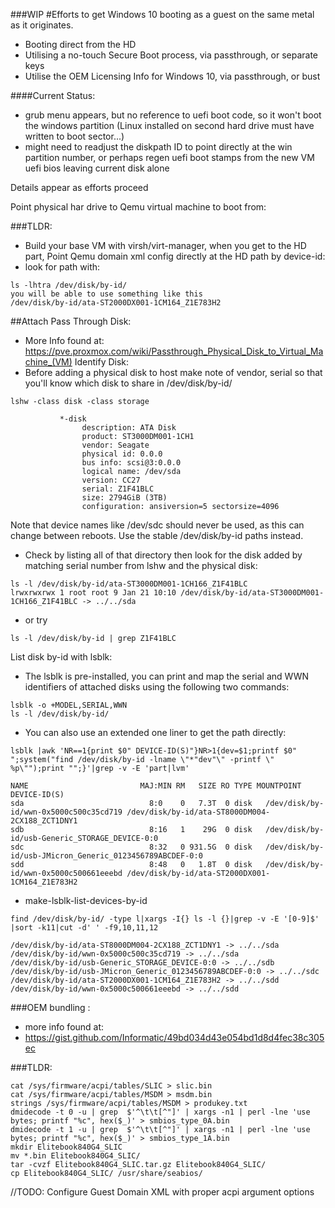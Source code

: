 ###WIP
#Efforts to get Windows 10 booting as a guest on the same metal as it originates.
- Booting direct from the HD 
- Utilising a no-touch Secure Boot process, via passthrough, or separate keys
- Utilise the OEM Licensing Info for Windows 10, via passthrough, or bust

####Current Status: 
- grub menu appears, but no reference to uefi boot code, so it won't boot the windows partition (Linux installed on second hard drive must have written to boot sector...)
- might need to readjust the diskpath ID to point directly at the win partition number, or perhaps regen uefi boot stamps from the new VM uefi bios leaving current disk alone

Details appear as efforts proceed


Point physical har drive to Qemu virtual machine to boot from:

###TLDR:
- Build your base VM with virsh/virt-manager, when you get to the HD part, 
Point Qemu domain xml config directly at the HD path by device-id: 
- look for path with:
```
ls -lhtra /dev/disk/by-id/
you will be able to use something like this
/dev/disk/by-id/ata-ST2000DX001-1CM164_Z1E783H2
```

##Attach Pass Through Disk:
- More Info found at: https://pve.proxmox.com/wiki/Passthrough_Physical_Disk_to_Virtual_Machine_(VM)
Identify Disk:
- Before adding a physical disk to host make note of vendor, serial so that you'll know which disk to share in /dev/disk/by-id/

```
lshw -class disk -class storage

           *-disk
                description: ATA Disk
                product: ST3000DM001-1CH1
                vendor: Seagate
                physical id: 0.0.0
                bus info: scsi@3:0.0.0
                logical name: /dev/sda
                version: CC27
                serial: Z1F41BLC
                size: 2794GiB (3TB)
                configuration: ansiversion=5 sectorsize=4096
```


Note that device names like /dev/sdc should never be used, as this can change between reboots. Use the stable /dev/disk/by-id paths instead. 
- Check by listing all of that directory then look for the disk added by matching serial number from lshw and the physical disk:
```
ls -l /dev/disk/by-id/ata-ST3000DM001-1CH166_Z1F41BLC
lrwxrwxrwx 1 root root 9 Jan 21 10:10 /dev/disk/by-id/ata-ST3000DM001-1CH166_Z1F41BLC -> ../../sda
```
- or try
```
ls -l /dev/disk/by-id | grep Z1F41BLC
```

List disk by-id with lsblk:
- The lsblk is pre-installed, you can print and map the serial and WWN identifiers of attached disks using the following two commands:
```
lsblk -o +MODEL,SERIAL,WWN
ls -l /dev/disk/by-id/
```
- You can also use an extended one liner to get the path directly:
```
lsblk |awk 'NR==1{print $0" DEVICE-ID(S)"}NR>1{dev=$1;printf $0" ";system("find /dev/disk/by-id -lname \"*"dev"\" -printf \" %p\"");print "";}'|grep -v -E 'part|lvm'

NAME                         MAJ:MIN RM   SIZE RO TYPE MOUNTPOINT DEVICE-ID(S)
sda                            8:0    0   7.3T  0 disk   /dev/disk/by-id/wwn-0x5000c500c35cd719 /dev/disk/by-id/ata-ST8000DM004-2CX188_ZCT1DNY1
sdb                            8:16   1    29G  0 disk   /dev/disk/by-id/usb-Generic_STORAGE_DEVICE-0:0
sdc                            8:32   0 931.5G  0 disk   /dev/disk/by-id/usb-JMicron_Generic_0123456789ABCDEF-0:0
sdd                            8:48   0   1.8T  0 disk   /dev/disk/by-id/wwn-0x5000c500661eeebd /dev/disk/by-id/ata-ST2000DX001-1CM164_Z1E783H2
```

- make-lsblk-list-devices-by-id
```
find /dev/disk/by-id/ -type l|xargs -I{} ls -l {}|grep -v -E '[0-9]$' |sort -k11|cut -d' ' -f9,10,11,12

/dev/disk/by-id/ata-ST8000DM004-2CX188_ZCT1DNY1 -> ../../sda
/dev/disk/by-id/wwn-0x5000c500c35cd719 -> ../../sda
/dev/disk/by-id/usb-Generic_STORAGE_DEVICE-0:0 -> ../../sdb
/dev/disk/by-id/usb-JMicron_Generic_0123456789ABCDEF-0:0 -> ../../sdc
/dev/disk/by-id/ata-ST2000DX001-1CM164_Z1E783H2 -> ../../sdd
/dev/disk/by-id/wwn-0x5000c500661eeebd -> ../../sdd
```





###OEM bundling :
- more info found at:
- https://gist.github.com/Informatic/49bd034d43e054bd1d8d4fec38c305ec

 ###TLDR: 
 ```
 cat /sys/firmware/acpi/tables/SLIC > slic.bin
 cat /sys/firmware/acpi/tables/MSDM > msdm.bin
 strings /sys/firmware/acpi/tables/MSDM > produkey.txt
 dmidecode -t 0 -u | grep  $'^\t\t[^"]' | xargs -n1 | perl -lne 'use bytes; printf "%c", hex($_)' > smbios_type_0A.bin
 dmidecode -t 1 -u | grep  $'^\t\t[^"]' | xargs -n1 | perl -lne 'use bytes; printf "%c", hex($_)' > smbios_type_1A.bin
 mkdir Elitebook840G4_SLIC
 mv *.bin Elitebook840G4_SLIC/
 tar -cvzf Elitebook840G4_SLIC.tar.gz Elitebook840G4_SLIC/
 cp Elitebook840G4_SLIC/ /usr/share/seabios/
 ```

//TODO: Configure Guest Domain XML with proper acpi argument options 


